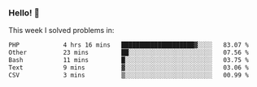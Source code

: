 ### Hello! 👋

This week I solved problems in:

<!--START_SECTION:waka-->

```txt
PHP            4 hrs 16 mins   ████████████████████▓░░░░   83.07 %
Other          23 mins         ██░░░░░░░░░░░░░░░░░░░░░░░   07.56 %
Bash           11 mins         █░░░░░░░░░░░░░░░░░░░░░░░░   03.75 %
Text           9 mins          ▓░░░░░░░░░░░░░░░░░░░░░░░░   03.06 %
CSV            3 mins          ▒░░░░░░░░░░░░░░░░░░░░░░░░   00.99 %
```

<!--END_SECTION:waka-->
